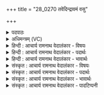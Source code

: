 +++
title = "28_0270 तवेदिन्द्रावमं वसु"

+++
<details><summary>पदपाठः</summary>

त꣡व꣢꣯। इत्। इ꣣न्द्र। अवम꣢म्। व꣡सु꣢। त्वम्। पु꣣ष्यसि। मध्यम꣢म्। स꣣त्रा꣢। वि꣡श्व꣢꣯स्य। प꣣रम꣡स्य꣢। रा꣣जसि। न꣢। किः꣢। त्वा। गो꣡षु꣢꣯। वृ꣣ण्वते। २७०।
</details>

<details><summary>अधिमन्त्रम् (VC)</summary>

- इन्द्रः
- वसिष्ठो मैत्रावरुणिः
- बृहती
- मध्यमः
- ऐन्द्रं काण्डम्
</details>

<details><summary>हिन्दी : आचार्य रामनाथ वेदालंकार - विषयः</summary>

अगले मन्त्र में यह वर्णन है कि संसार में विद्यमान सब धन परमात्मा का ही है।
</details>

<details><summary>हिन्दी : आचार्य रामनाथ वेदालंकार - पदार्थः</summary>

पदार्थान्वय -  हे (इन्द्र) परमैश्वर्यवान् जगदीश्वर ! (अवमम्) निचला अर्थात् पृथिवी अथवा शरीर में स्थित (वसु) धन (तव इत्) तेरा ही है। (त्वम्) तू ही (मध्यमम्) मध्यलोक अन्तरिक्ष में अथवा मनरूपी लोक में विद्यमान धन को (पुष्यसि) परिपुष्ट करता है। (सत्रा) सचमुच ही तू (विश्वस्य) सब (परमस्य) उच्च द्यौलोक में अथवा आत्मलोक में विद्यमान धन का भी (राजसि) राजा है। (त्वा) तुझे (गोषु) पृथिवी आदि लोकों में अथवा गाय आदि धनों के दानों में (न किः) कोई भी नहीं (वृण्वते) रोक सकते हैं ॥८॥
</details>

<details><summary>हिन्दी : आचार्य रामनाथ वेदालंकार - भावार्थः</summary>

भावार्थ -  निचले भूलोक में जो चाँदी, सोना, मणि, मोती, हीरे, कन्द, फल, रस, गाय, घोड़े, सन्तान, आदि ऐश्वर्य है, बीच के अन्तरिक्षलोक में जो बिजली, बादल, ग्रह, चन्द्रमा आदि ऐश्वर्य है, और उच्च द्युलोक में जो सूर्यकिरण, तारामण्डल आदि धन है, उस सबका परमेश्वर ही राजा है। उसी प्रकार हमारे अध्यात्म-जगत् में स्थूल शरीर का त्वचा, हड्डी, मज्जा, वीर्य, ज्ञानेन्द्रिय, कर्मेन्द्रिय आदि जो धन है, बीच के मनोलोक का जो मन, बुद्धि, चित्त, अहङ्कार रूप धन है, और परम लोक आत्मा का जो ज्ञान आदि ऐश्वर्य है, उसका भी परमेश्वर ही शासक और पोषक है। उस परमेश्वर की पृथिवी आदि लोकों में कहीं भी गति रोकी नहीं जा सकती। वह अपने ऐश्वर्य में से जो कुछ भी गाय आदि धन जिस किसी को भी देना चाहता है, उसके उस दान में भी कोई विघ्न नहीं डाल सकता है ॥८॥
</details>

<details><summary>संस्कृत : आचार्य रामनाथ वेदालंकार - विषयः</summary>

अथ जगति विद्यमानं सर्वं धनं परमात्मन एवेत्याह।
</details>

<details><summary>संस्कृत : आचार्य रामनाथ वेदालंकार - पदार्थः</summary>

पदार्थान्वय -  हे (इन्द्र) परमैश्वर्यवन् जगदीश्वर ! (अवमम्) अवरं पृथिवीस्थं शरीरस्थं वा (वसु) धनम् (तव इत्) तवैव अस्ति। (त्वम्) त्वमेव (मध्यमम्) मध्यलोकेऽन्तरिक्षे मनोलोके वा विद्यमानम् धनम् (पुष्यसि) परि पुष्णासि। (सत्रा२) सत्यमेव सर्वदा वा, त्वम् (विश्वस्य) सर्वस्य (परमस्य) परमे द्युलोके आत्मलोके वा विद्यमानस्य धनस्यापि (राजसि) राजा वर्तसे।३(त्वा) त्वाम् (गोषु) पृथिव्यादिलोकेषु, यद्वा गवाद्यैश्वर्याणां दानेषु, (न किः) नैव केचित् (वृण्वते) वारयितुं शक्नुवन्ति। वृञ् वरणे स्वादिः, अत्र वारणार्थः ॥८॥४
</details>

<details><summary>संस्कृत : आचार्य रामनाथ वेदालंकार - भावार्थः</summary>

भावार्थ -  अवमे पृथिवीलोके यद् रजत-हिरण्य-मणि-मुक्ता-हीरक-कन्द-फल- रस-धेनु-तुरग-सन्तानादिकं वसु विद्यते, मध्यमेऽन्तरिक्षलोके यद् विद्युन्मेघग्रहचन्द्रादिकम् ऐश्वर्यं वर्तते, परमे द्युलोके च यत् सूर्यरश्मितारामण्डलादिकं वित्तं वर्वर्ति, तस्य सर्वस्य परमेश्वर एव राजाऽस्ति। तथैवास्माकमध्यात्मजगति स्थूलशरीरस्य त्वगस्थिमज्जावीर्यज्ञानेन्द्रियकर्मेन्द्रियादिरूपं यद् वसु विद्यते, मध्यमस्य मनोलोकस्य यन्मनोबुद्धिचित्ताहंकाररूपं तत्तत्संकल्पबलादिरूपं च यद् वसु वर्तते, परमलोकस्य आत्मनश्च यद् ज्ञानादिकमैश्वर्यं विद्यते तस्यापि परमेश्वर एव शासकः पोषकश्चास्ति। तस्य परमेश्वरस्य पृथिव्यादिलोकेषु कुत्रापि गतिर्न विहन्यते। स स्वकीयादैश्वर्यात् यत्किञ्चिदपि गवादिकं यस्मै कस्मैचिद् दातुमिच्छति तस्मै तस्य दानमपि न कश्चिद् वारयितुं शक्नोति ॥८॥
</details>

<details><summary>संस्कृत : आचार्य रामनाथ वेदालंकार - पादटिप्पनी</summary>

टिप्पनी -   १. ऋ० ७।३२।१६। २. सत्रा सर्वदा—इति वि०। सत्यमेव—इति भ०, सा०। ३. अवमं त्रपुसीसादिकं वसु। मध्यमं रजतहिरण्यादिकं वसु। परमस्य श्रेष्ठस्य रत्नादिकवसुनः।.... यद्वा अवमं वसु पार्थिवम्, मध्यममान्तरिक्ष्यम्, परमं दिव्यम्—इति भ०, तदेव सायणस्याभिमतम्। ४. दयानन्दर्षिर्मन्त्रमेतमृग्भाष्ये राजविषये व्याख्यातवान्।
</details>